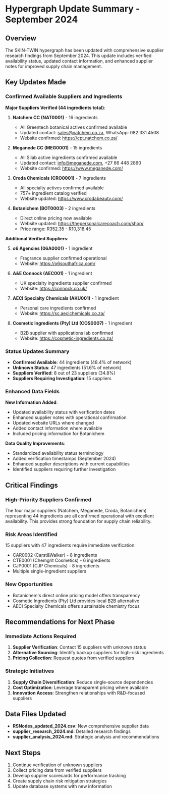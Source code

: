 # Hypergraph Update Summary - September 2024

## Overview

The SKIN-TWIN hypergraph has been updated with comprehensive supplier research findings from September 2024. This update includes verified availability status, updated contact information, and enhanced supplier notes for improved supply chain management.

## Key Updates Made

### Confirmed Available Suppliers and Ingredients

**Major Suppliers Verified (44 ingredients total)**:

1. **Natchem CC (NAT0001)** - 16 ingredients
   - All Greentech botanical actives confirmed available
   - Updated contact: sales@natchem.co.za, WhatsApp: 082 331 4508
   - Website confirmed: https://cpt.natchem.co.za/

2. **Meganede CC (MEG0001)** - 15 ingredients  
   - All Silab active ingredients confirmed available
   - Updated contact: info@meganede.com, +27 66 448 2860
   - Website confirmed: https://www.meganede.com/

3. **Croda Chemicals (CRO0001)** - 7 ingredients
   - All specialty actives confirmed available
   - 757+ ingredient catalog verified
   - Website updated: https://www.crodabeauty.com/

4. **Botanichem (BOT0003)** - 2 ingredients
   - Direct online pricing now available
   - Website updated: https://thepersonalcarecoach.com/shop/
   - Price range: R352.35 - R10,318.45

**Additional Verified Suppliers**:

5. **o6 Agencies (06A0001)** - 1 ingredient
   - Fragrance supplier confirmed operational
   - Website: https://o6southafrica.com/

6. **A&E Connock (AEC001)** - 1 ingredient
   - UK specialty ingredients supplier confirmed
   - Website: https://connock.co.uk/

7. **AECI Specialty Chemicals (AKU001)** - 1 ingredient
   - Personal care ingredients confirmed
   - Website: https://sc.aecichemicals.co.za/

8. **Cosmetic Ingredients (Pty) Ltd (COS0007)** - 1 ingredient
   - B2B supplier with applications lab confirmed
   - Website: https://cosmetic-ingredients.co.za/

### Status Updates Summary

- **Confirmed Available**: 44 ingredients (48.4% of network)
- **Unknown Status**: 47 ingredients (51.6% of network)
- **Suppliers Verified**: 8 out of 23 suppliers (34.8%)
- **Suppliers Requiring Investigation**: 15 suppliers

### Enhanced Data Fields

**New Information Added**:
- Updated availability status with verification dates
- Enhanced supplier notes with operational confirmation
- Updated website URLs where changed
- Added contact information where available
- Included pricing information for Botanichem

**Data Quality Improvements**:
- Standardized availability status terminology
- Added verification timestamps (September 2024)
- Enhanced supplier descriptions with current capabilities
- Identified suppliers requiring further investigation

## Critical Findings

### High-Priority Suppliers Confirmed
The four major suppliers (Natchem, Meganede, Croda, Botanichem) representing 44 ingredients are all confirmed operational with excellent availability. This provides strong foundation for supply chain reliability.

### Risk Areas Identified
15 suppliers with 47 ingredients require immediate verification:
- CAR0002 (Carst&Walker) - 8 ingredients
- CTE0001 (Chemgrit Cosmetics) - 6 ingredients  
- CJP0001 (CJP Chemicals) - 8 ingredients
- Multiple single-ingredient suppliers

### New Opportunities
- Botanichem's direct online pricing model offers transparency
- Cosmetic Ingredients (Pty) Ltd provides local B2B alternative
- AECI Specialty Chemicals offers sustainable chemistry focus

## Recommendations for Next Phase

### Immediate Actions Required
1. **Supplier Verification**: Contact 15 suppliers with unknown status
2. **Alternative Sourcing**: Identify backup suppliers for high-risk ingredients
3. **Pricing Collection**: Request quotes from verified suppliers

### Strategic Initiatives
1. **Supply Chain Diversification**: Reduce single-source dependencies
2. **Cost Optimization**: Leverage transparent pricing where available
3. **Innovation Access**: Strengthen relationships with R&D-focused suppliers

## Data Files Updated

- **RSNodes_updated_2024.csv**: New comprehensive supplier data
- **supplier_research_2024.md**: Detailed research findings
- **supplier_analysis_2024.md**: Strategic analysis and recommendations

## Next Steps

1. Continue verification of unknown suppliers
2. Collect pricing data from verified suppliers  
3. Develop supplier scorecards for performance tracking
4. Create supply chain risk mitigation strategies
5. Update database systems with new information
